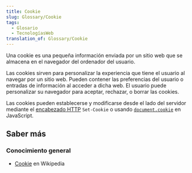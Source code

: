 ```yaml
---
title: Cookie
slug: Glossary/Cookie
tags:
  - Glosario
  - TecnologíasWeb
translation_of: Glossary/Cookie
---
```

Una cookie es una pequeña información enviada por un sitio web que se almacena en el navegador del ordenador del usuario.

Las cookies sirven para personalizar la experiencia que tiene el usuario al navegar por un sitio web. Pueden contener las preferencias del usuario o entradas de información al acceder a dicha web. El usuario puede personalizar su navegador para aceptar, rechazar, o borrar las cookies.

Las cookies pueden establecerse y modificarse desde el lado del servidor mediante el [encabezado HTTP](/es/docs/Web/HTTP/Cookies) `Set-Cookie` o usando [`document.cookie`](/es/docs/DOM/document.cookie) en JavaScript.

## Saber más

### Conocimiento general

- [Cookie](<https://es.wikipedia.org/wiki/Cookie_(inform%C3%A1tica)>) en Wikipedia
